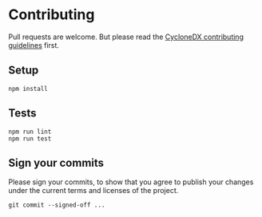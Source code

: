 # Contributing

Pull requests are welcome.
But please read the
[CycloneDX contributing guidelines](https://github.com/CycloneDX/.github/blob/master/CONTRIBUTING.md)
first.

## Setup

```shell
npm install
```

## Tests

```shell
npm run lint
npm run test
```

## Sign your commits

Please sign your commits,
to show that you agree to publish your changes under the current terms and licenses of the project.

```shell
git commit --signed-off ...
```
